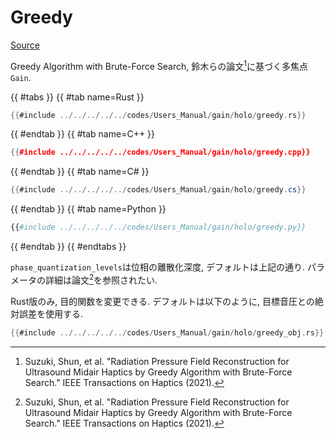 # Greedy
[Source](https://github.com/shinolab/autd3-rs/blob/v33.0.0/autd3-gain-holo/src/combinatorial/greedy.rs)

Greedy Algorithm with Brute-Force Search, 鈴木らの論文[^suzuki2021]に基づく多焦点`Gain`.


{{ #tabs }}
{{ #tab name=Rust }}
```rust
{{#include ../../../../../codes/Users_Manual/gain/holo/greedy.rs}}
```
{{ #endtab }}
{{ #tab name=C++ }}
```cpp
{{#include ../../../../../codes/Users_Manual/gain/holo/greedy.cpp}}
```
{{ #endtab }}
{{ #tab name=C# }}
```cs
{{#include ../../../../../codes/Users_Manual/gain/holo/greedy.cs}}
```
{{ #endtab }}
{{ #tab name=Python }}
```python
{{#include ../../../../../codes/Users_Manual/gain/holo/greedy.py}}
```
{{ #endtab }}
{{ #endtabs }}

`phase_quantization_levels`は位相の離散化深度, デフォルトは上記の通り.
パラメータの詳細は論文[^suzuki2021]を参照されたい.

Rust版のみ, 目的関数を変更できる.
デフォルトは以下のように, 目標音圧との絶対誤差を使用する.

```rust
{{#include ../../../../../codes/Users_Manual/gain/holo/greedy_obj.rs}}
```

[^suzuki2021]: Suzuki, Shun, et al. "Radiation Pressure Field Reconstruction for Ultrasound Midair Haptics by Greedy Algorithm with Brute-Force Search." IEEE Transactions on Haptics (2021).
